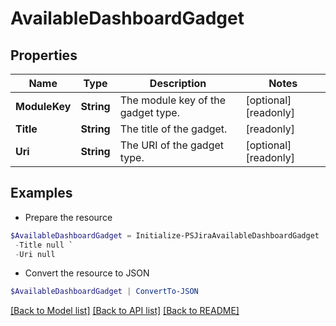 # AvailableDashboardGadget
## Properties

Name | Type | Description | Notes
------------ | ------------- | ------------- | -------------
**ModuleKey** | **String** | The module key of the gadget type. | [optional] [readonly] 
**Title** | **String** | The title of the gadget. | [readonly] 
**Uri** | **String** | The URI of the gadget type. | [optional] [readonly] 

## Examples

- Prepare the resource
```powershell
$AvailableDashboardGadget = Initialize-PSJiraAvailableDashboardGadget  -ModuleKey null `
 -Title null `
 -Uri null
```

- Convert the resource to JSON
```powershell
$AvailableDashboardGadget | ConvertTo-JSON
```

[[Back to Model list]](../README.md#documentation-for-models) [[Back to API list]](../README.md#documentation-for-api-endpoints) [[Back to README]](../README.md)

